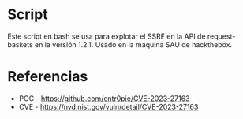 # Script 

Este script en bash se usa para explotar el SSRF en la API de request-baskets en la versión 1.2.1. Usado en la máquina SAU de hackthebox.

# Referencias

- POC - https://github.com/entr0pie/CVE-2023-27163
- CVE - https://nvd.nist.gov/vuln/detail/CVE-2023-27163
